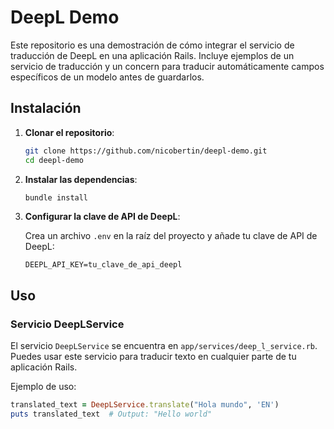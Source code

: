 # DeepL Demo

Este repositorio es una demostración de cómo integrar el servicio de traducción de DeepL en una aplicación Rails. Incluye ejemplos de un servicio de traducción y un concern para traducir automáticamente campos específicos de un modelo antes de guardarlos.

## Instalación

1. **Clonar el repositorio**:

    ```sh
    git clone https://github.com/nicobertin/deepl-demo.git
    cd deepl-demo
    ```

2. **Instalar las dependencias**:

    ```sh
    bundle install
    ```

3. **Configurar la clave de API de DeepL**:

    Crea un archivo `.env` en la raíz del proyecto y añade tu clave de API de DeepL:

    ```env
    DEEPL_API_KEY=tu_clave_de_api_deepl
    ```

## Uso

### Servicio DeepLService

El servicio `DeepLService` se encuentra en `app/services/deep_l_service.rb`. Puedes usar este servicio para traducir texto en cualquier parte de tu aplicación Rails.

Ejemplo de uso:

```ruby
translated_text = DeepLService.translate("Hola mundo", 'EN')
puts translated_text  # Output: "Hello world"
```